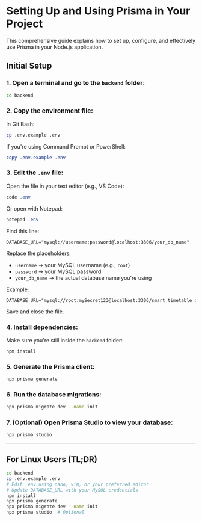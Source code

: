 # Setting Up and Using Prisma in Your Project

This comprehensive guide explains how to set up, configure, and effectively use Prisma in your Node.js application.

## Initial Setup

### 1. Open a terminal and go to the `backend` folder:

```bash
cd backend
```

### 2. Copy the environment file:

In Git Bash:

```bash
cp .env.example .env
```

If you're using Command Prompt or PowerShell:

```powershell
copy .env.example .env
```

### 3. Edit the `.env` file:

Open the file in your text editor (e.g., VS Code):

```powershell
code .env
```

Or open with Notepad:

```powershell
notepad .env
```

Find this line:

```
DATABASE_URL="mysql://username:password@localhost:3306/your_db_name"
```

Replace the placeholders:

* `username` → your MySQL username (e.g., `root`)
* `password` → your MySQL password
* `your_db_name` → the actual database name you're using

Example:

```
DATABASE_URL="mysql://root:mySecret123@localhost:3306/smart_timetable_db"
```

Save and close the file.

### 4. Install dependencies:

Make sure you're still inside the `backend` folder:

```bash
npm install
```

### 5. Generate the Prisma client:

```bash
npx prisma generate
```

### 6. Run the database migrations:

```bash
npx prisma migrate dev --name init
```

### 7. (Optional) Open Prisma Studio to view your database:

```bash
npx prisma studio
```

---

## For Linux Users (TL;DR)

```bash
cd backend
cp .env.example .env
# Edit .env using nano, vim, or your preferred editor
# Update DATABASE_URL with your MySQL credentials
npm install
npx prisma generate
npx prisma migrate dev --name init
npx prisma studio  # Optional
```
